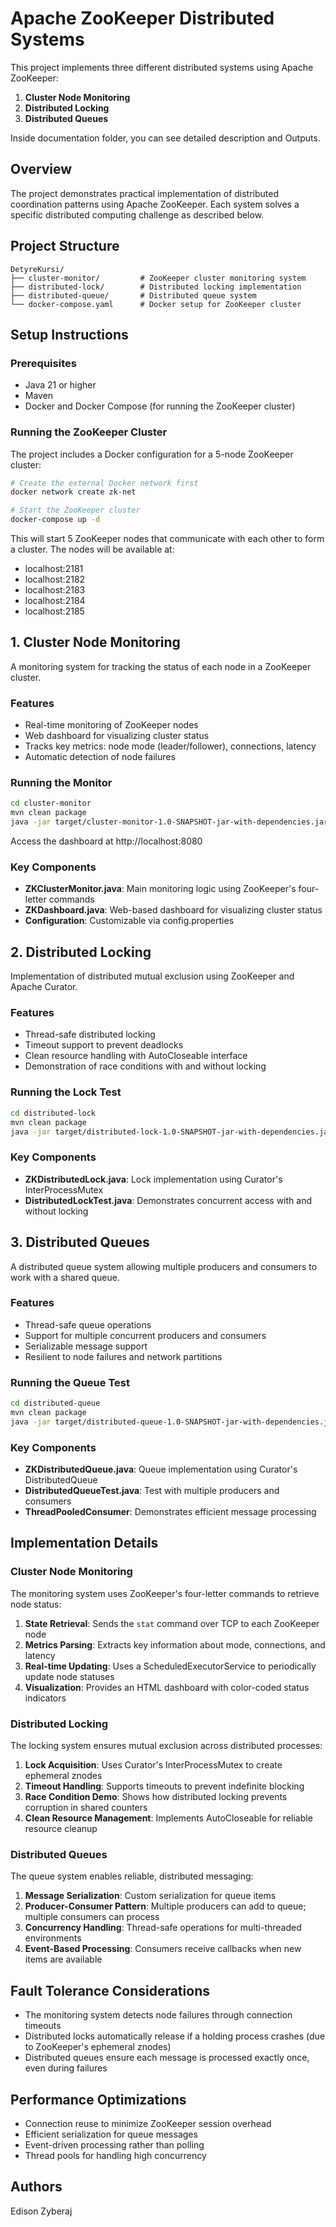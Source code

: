 # Apache ZooKeeper Distributed Systems

This project implements three different distributed systems using Apache ZooKeeper:
1. **Cluster Node Monitoring**
2. **Distributed Locking**
3. **Distributed Queues**

Inside documentation folder, you can see detailed description and Outputs.

## Overview

The project demonstrates practical implementation of distributed coordination patterns using Apache ZooKeeper. Each system solves a specific distributed computing challenge as described below.

## Project Structure

```
DetyreKursi/
├── cluster-monitor/         # ZooKeeper cluster monitoring system
├── distributed-lock/        # Distributed locking implementation
├── distributed-queue/       # Distributed queue system
└── docker-compose.yaml      # Docker setup for ZooKeeper cluster
```

## Setup Instructions

### Prerequisites
- Java 21 or higher
- Maven
- Docker and Docker Compose (for running the ZooKeeper cluster)

### Running the ZooKeeper Cluster

The project includes a Docker configuration for a 5-node ZooKeeper cluster:

```bash
# Create the external Docker network first
docker network create zk-net

# Start the ZooKeeper cluster
docker-compose up -d
```

This will start 5 ZooKeeper nodes that communicate with each other to form a cluster. The nodes will be available at:
- localhost:2181
- localhost:2182
- localhost:2183
- localhost:2184
- localhost:2185

## 1. Cluster Node Monitoring

A monitoring system for tracking the status of each node in a ZooKeeper cluster.

### Features
- Real-time monitoring of ZooKeeper nodes
- Web dashboard for visualizing cluster status
- Tracks key metrics: node mode (leader/follower), connections, latency
- Automatic detection of node failures

### Running the Monitor

```bash
cd cluster-monitor
mvn clean package
java -jar target/cluster-monitor-1.0-SNAPSHOT-jar-with-dependencies.jar
```

Access the dashboard at http://localhost:8080

### Key Components

- **ZKClusterMonitor.java**: Main monitoring logic using ZooKeeper's four-letter commands
- **ZKDashboard.java**: Web-based dashboard for visualizing cluster status
- **Configuration**: Customizable via config.properties

## 2. Distributed Locking

Implementation of distributed mutual exclusion using ZooKeeper and Apache Curator.

### Features
- Thread-safe distributed locking
- Timeout support to prevent deadlocks
- Clean resource handling with AutoCloseable interface
- Demonstration of race conditions with and without locking

### Running the Lock Test

```bash
cd distributed-lock
mvn clean package
java -jar target/distributed-lock-1.0-SNAPSHOT-jar-with-dependencies.jar
```

### Key Components

- **ZKDistributedLock.java**: Lock implementation using Curator's InterProcessMutex
- **DistributedLockTest.java**: Demonstrates concurrent access with and without locking

## 3. Distributed Queues

A distributed queue system allowing multiple producers and consumers to work with a shared queue.

### Features
- Thread-safe queue operations
- Support for multiple concurrent producers and consumers
- Serializable message support
- Resilient to node failures and network partitions

### Running the Queue Test

```bash
cd distributed-queue
mvn clean package
java -jar target/distributed-queue-1.0-SNAPSHOT-jar-with-dependencies.jar
```

### Key Components

- **ZKDistributedQueue.java**: Queue implementation using Curator's DistributedQueue
- **DistributedQueueTest.java**: Test with multiple producers and consumers
- **ThreadPooledConsumer**: Demonstrates efficient message processing

## Implementation Details

### Cluster Node Monitoring

The monitoring system uses ZooKeeper's four-letter commands to retrieve node status:

1. **State Retrieval**: Sends the `stat` command over TCP to each ZooKeeper node
2. **Metrics Parsing**: Extracts key information about mode, connections, and latency
3. **Real-time Updating**: Uses a ScheduledExecutorService to periodically update node statuses
4. **Visualization**: Provides an HTML dashboard with color-coded status indicators

### Distributed Locking

The locking system ensures mutual exclusion across distributed processes:

1. **Lock Acquisition**: Uses Curator's InterProcessMutex to create ephemeral znodes
2. **Timeout Handling**: Supports timeouts to prevent indefinite blocking
3. **Race Condition Demo**: Shows how distributed locking prevents corruption in shared counters
4. **Clean Resource Management**: Implements AutoCloseable for reliable resource cleanup

### Distributed Queues

The queue system enables reliable, distributed messaging:

1. **Message Serialization**: Custom serialization for queue items
2. **Producer-Consumer Pattern**: Multiple producers can add to queue; multiple consumers can process
3. **Concurrency Handling**: Thread-safe operations for multi-threaded environments
4. **Event-Based Processing**: Consumers receive callbacks when new items are available

## Fault Tolerance Considerations

- The monitoring system detects node failures through connection timeouts
- Distributed locks automatically release if a holding process crashes (due to ZooKeeper's ephemeral znodes)
- Distributed queues ensure each message is processed exactly once, even during failures

## Performance Optimizations

- Connection reuse to minimize ZooKeeper session overhead
- Efficient serialization for queue messages
- Event-driven processing rather than polling
- Thread pools for handling high concurrency



## Authors

Edison Zyberaj
